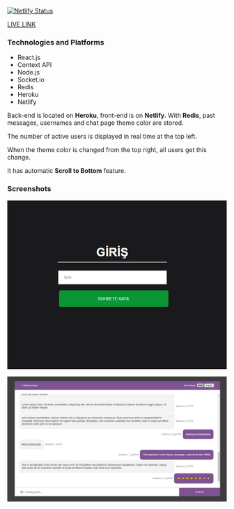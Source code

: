 [![Netlify Status](https://api.netlify.com/api/v1/badges/01e87b83-d4c5-481a-aed8-3d39e3ab9598/deploy-status)](https://app.netlify.com/sites/chatapp-with-colorpicker/deploys)

[LIVE LINK](https://chatapp-with-colorpicker.netlify.app)

### Technologies and Platforms

* React.js
* Context API
* Node.js
* Socket.io
* Redis
* Heroku
* Netlify

Back-end is located on **Heroku**, front-end is on **Netlify**. With **Redis**, past messages, usernames and chat page theme color are stored.

The number of active users is displayed in real time at the top left.

When the theme color is changed from the top right, all users get this change.

It has automatic **Scroll to Bottom** feature.

### Screenshots

![Giriş](/images/giris.png)

![Chat](/images/chat.png)
